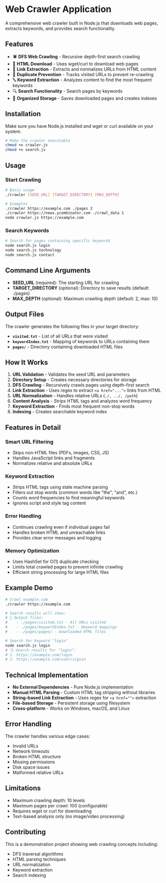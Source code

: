 # Web Crawler Application

A comprehensive web crawler built in Node.js that downloads web pages, extracts keywords, and provides search functionality.

## Features

- 🕷️ **DFS Web Crawling** - Recursive depth-first search crawling
- 📄 **HTML Download** - Uses wget/curl to download web pages
- 🔗 **Link Extraction** - Extracts and normalizes URLs from HTML content
- 🚫 **Duplicate Prevention** - Tracks visited URLs to prevent re-crawling
- 🔤 **Keyword Extraction** - Analyzes content to find the most frequent keywords
- 🔍 **Search Functionality** - Search pages by keywords
- 📁 **Organized Storage** - Saves downloaded pages and creates indexes

## Installation

Make sure you have Node.js installed and wget or curl available on your system.

```bash
# Make the crawler executable
chmod +x crawler.js
chmod +x search.js
```

## Usage

### Start Crawling

```bash
# Basic usage
./crawler [SEED_URL] [TARGET_DIRECTORY] [MAX_DEPTH]

# Examples
./crawler https://example.com ./pages 2
./crawler https://news.ycombinator.com ./crawl_data 1
node crawler.js https://example.com
```

### Search Keywords

```bash
# Search for pages containing specific keywords
node search.js login
node search.js technology
node search.js contact
```

## Command Line Arguments

- **SEED_URL** (required): The starting URL for crawling
- **TARGET_DIRECTORY** (optional): Directory to save results (default: ./pages)
- **MAX_DEPTH** (optional): Maximum crawling depth (default: 2, max: 10)

## Output Files

The crawler generates the following files in your target directory:

- **`visited.txt`** - List of all URLs that were visited
- **`keywordIndex.txt`** - Mapping of keywords to URLs containing them
- **`pages/`** - Directory containing downloaded HTML files

## How It Works

1. **URL Validation** - Validates the seed URL and parameters
2. **Directory Setup** - Creates necessary directories for storage
3. **DFS Crawling** - Recursively crawls pages using depth-first search
4. **Link Extraction** - Uses regex to extract `<a href="...">` links from HTML
5. **URL Normalization** - Handles relative URLs (`./, ../, /path`)
6. **Content Analysis** - Strips HTML tags and analyzes word frequency
7. **Keyword Extraction** - Finds most frequent non-stop words
8. **Indexing** - Creates searchable keyword index

## Features in Detail

### Smart URL Filtering
- Skips non-HTML files (PDFs, images, CSS, JS)
- Handles JavaScript links and fragments
- Normalizes relative and absolute URLs

### Keyword Extraction
- Strips HTML tags using state machine parsing
- Filters out stop words (common words like "the", "and", etc.)
- Counts word frequencies to find meaningful keywords
- Ignores script and style tag content

### Error Handling
- Continues crawling even if individual pages fail
- Handles broken HTML and unreachable links
- Provides clear error messages and logging

### Memory Optimization
- Uses HashSet for O(1) duplicate checking
- Limits total crawled pages to prevent infinite crawling
- Efficient string processing for large HTML files

## Example Demo

```bash
# Crawl example.com
./crawler https://example.com

# Search results will show:
# 📁 Output files:
#    - ./pages/visited.txt - All URLs visited
#    - ./pages/keywordIndex.txt - Keyword mappings
#    - ./pages/pages/ - Downloaded HTML files

# Search for keyword "login"
node search.js login
# 🔍 Search results for "login":
# 1. https://example.com/login
# 2. https://example.com/user/signin
```

## Technical Implementation

- **No External Dependencies** - Pure Node.js implementation
- **Manual HTML Parsing** - Custom HTML tag stripping without libraries
- **String-based Link Extraction** - Uses regex for `<a href="">` extraction
- **File-based Storage** - Persistent storage using filesystem
- **Cross-platform** - Works on Windows, macOS, and Linux

## Error Handling

The crawler handles various edge cases:
- Invalid URLs
- Network timeouts
- Broken HTML structure
- Missing permissions
- Disk space issues
- Malformed relative URLs

## Limitations

- Maximum crawling depth: 10 levels
- Maximum pages per crawl: 100 (configurable)
- Requires wget or curl for downloading
- Text-based analysis only (no image/video processing)

## Contributing

This is a demonstration project showing web crawling concepts including:
- DFS traversal algorithms
- HTML parsing techniques
- URL normalization
- Keyword extraction
- Search indexing